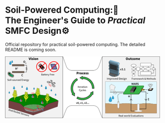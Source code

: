 # Soil-Powered Computing::seedling: <br> The Engineer's Guide to _Practical_ SMFC Design:gear:
Official repository for practical soil-powered computing. The detailed README is coming soon.

<p align="center">
  <img src="/doc-images/MFC_Figure.png"/>
</p>
